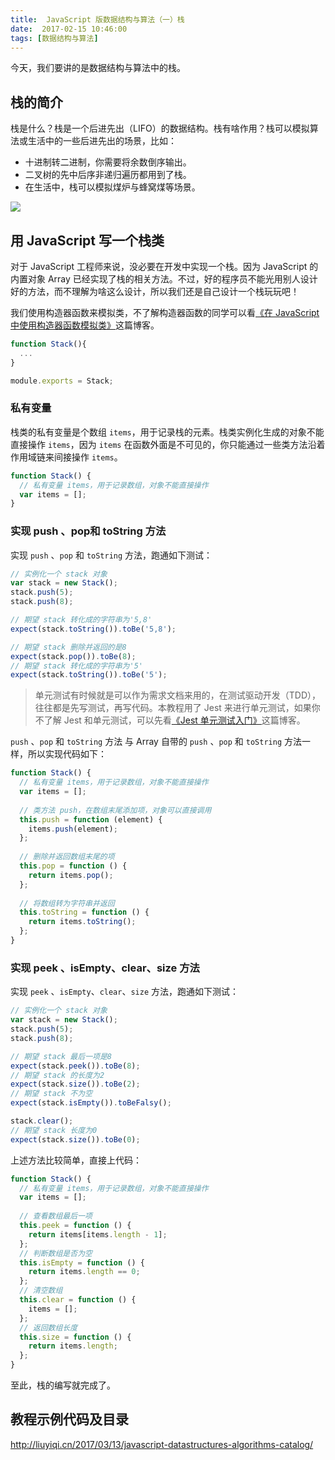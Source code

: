 ```yaml
---
title:  JavaScript 版数据结构与算法（一）栈
date:  2017-02-15 10:46:00
tags: [数据结构与算法]
---
```


今天，我们要讲的是数据结构与算法中的栈。

<!--more-->

## 栈的简介

栈是什么？栈是一个后进先出（LIFO）的数据结构。栈有啥作用？栈可以模拟算法或生活中的一些后进先出的场景，比如：

- 十进制转二进制，你需要将余数倒序输出。
- 二叉树的先中后序非递归遍历都用到了栈。
- 在生活中，栈可以模拟煤炉与蜂窝煤等场景。

![](https://ws1.sinaimg.cn/large/83900b4ely1fcqywbcbrjj20hz08dq2s)


## 用 JavaScript 写一个栈类

对于 JavaScript 工程师来说，没必要在开发中实现一个栈。因为 JavaScript 的内置对象 Array 已经实现了栈的相关方法。不过，好的程序员不能光用别人设计好的方法，而不理解为啥这么设计，所以我们还是自己设计一个栈玩玩吧！

我们使用构造器函数来模拟类，不了解构造器函数的同学可以看[《在 JavaScript 中使用构造器函数模拟类》](https://lewis617.github.io/2017/02/15/construcor-function-create-class/)这篇博客。

```js
function Stack(){
  ...
}

module.exports = Stack;
```

### 私有变量

栈类的私有变量是个数组 `items`，用于记录栈的元素。栈类实例化生成的对象不能直接操作 `items`，因为 `items` 在函数外面是不可见的，你只能通过一些类方法沿着作用域链来间接操作 `items`。

```js
function Stack() {
  // 私有变量 items，用于记录数组，对象不能直接操作
  var items = [];
}
```

### 实现 push 、pop和 toString 方法

实现 `push` 、`pop` 和 `toString` 方法，跑通如下测试：

```js
// 实例化一个 stack 对象
var stack = new Stack();
stack.push(5);
stack.push(8);

// 期望 stack 转化成的字符串为'5,8'
expect(stack.toString()).toBe('5,8');

// 期望 stack 删除并返回的是8
expect(stack.pop()).toBe(8);
// 期望 stack 转化成的字符串为'5'
expect(stack.toString()).toBe('5');
```

> 单元测试有时候就是可以作为需求文档来用的，在测试驱动开发（TDD），往往都是先写测试，再写代码。本教程用了 Jest 来进行单元测试，如果你不了解 Jest 和单元测试，可以先看[《Jest 单元测试入门》](https://lewis617.github.io/2017/02/15/start-jest/)这篇博客。


 `push` 、`pop` 和 `toString` 方法 与 Array 自带的  `push` 、`pop` 和 `toString`  方法一样，所以实现代码如下：

```js
function Stack() {
  // 私有变量 items，用于记录数组，对象不能直接操作
  var items = [];
  
  // 类方法 push，在数组末尾添加项，对象可以直接调用
  this.push = function (element) {
    items.push(element);
  };
  
  // 删除并返回数组末尾的项
  this.pop = function () {
    return items.pop();
  };
  
  // 将数组转为字符串并返回
  this.toString = function () {
    return items.toString();
  };
}

```

### 实现 peek 、isEmpty、clear、size 方法

实现 `peek` 、`isEmpty`、`clear`、`size` 方法，跑通如下测试：

```js
// 实例化一个 stack 对象
var stack = new Stack();
stack.push(5);
stack.push(8);

// 期望 stack 最后一项是8
expect(stack.peek()).toBe(8);
// 期望 stack 的长度为2
expect(stack.size()).toBe(2);
// 期望 stack 不为空
expect(stack.isEmpty()).toBeFalsy();

stack.clear();
// 期望 stack 长度为0
expect(stack.size()).toBe(0);
```

上述方法比较简单，直接上代码：

```js
function Stack() {
  // 私有变量 items，用于记录数组，对象不能直接操作
  var items = [];
  
  // 查看数组最后一项
  this.peek = function () {
    return items[items.length - 1];
  };
  // 判断数组是否为空
  this.isEmpty = function () {
    return items.length == 0;
  };
  // 清空数组
  this.clear = function () {
    items = [];
  };
  // 返回数组长度
  this.size = function () {
    return items.length;
  };
}
```

至此，栈的编写就完成了。

## 教程示例代码及目录

http://liuyiqi.cn/2017/03/13/javascript-datastructures-algorithms-catalog/





